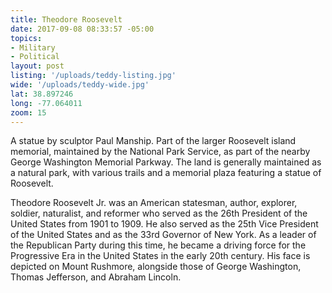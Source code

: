```yaml
---
title: Theodore Roosevelt
date: 2017-09-08 08:33:57 -05:00
topics:
- Military
- Political
layout: post
listing: '/uploads/teddy-listing.jpg'
wide: '/uploads/teddy-wide.jpg'
lat: 38.897246
long: -77.064011
zoom: 15
---
```

A statue by sculptor Paul Manship. Part of the larger Roosevelt island memorial, maintained by the National Park Service, as part of the nearby George Washington Memorial Parkway. The land is generally maintained as a natural park, with various trails and a memorial plaza featuring a statue of Roosevelt. 

Theodore Roosevelt Jr. was an American statesman, author, explorer, soldier, naturalist, and reformer who served as the 26th President of the United States from 1901 to 1909. He also served as the 25th Vice President of the United States and as the 33rd Governor of New York. As a leader of the Republican Party during this time, he became a driving force for the Progressive Era in the United States in the early 20th century. His face is depicted on Mount Rushmore, alongside those of George Washington, Thomas Jefferson, and Abraham Lincoln.